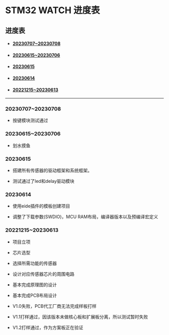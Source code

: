 #  STM32 WATCH 进度表

## 进度表

- #### [20230707~20230708](#20230707~20230708)

- #### [20230615~20230706](#20230615~20230706)

- #### [20230615](#20230615)

- #### [20230614](#20230614)

- #### [20221215~20230613](#20221215~20230613)

***

### 20230707~20230708

- 按键模块测试通过

### 20230615~20230706

- 划水摸鱼

### 20230615

- 搭建所有传感器的驱动框架和系统框架。

- 测试通过了led和delay驱动模块


### 20230614

- 使用eide插件的模板创建项目

- 调整了下载参数(SWDIO)，MCU RAM布局，编译器版本以及预编译宏定义

### 20221215~20230613

- 项目立项

- 芯片选型

- 选择所需功能的传感器

- 设计对应传感器芯片的周围电路

- 基本完成原理图的设计

- 基本完成PCB布局设计

- V1.0失败，PCB代工厂商无法完成样板打样

- V1.1打样通过，因该版本未做核心板和扩展板分离，所以测试暂时失败

- V1.2打样通过，作为方案板正在验证





